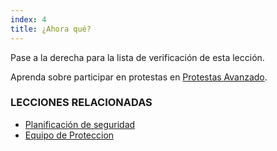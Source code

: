 ```yaml
---
index: 4
title: ¿Ahora qué?
---
```

Pase a la derecha para la lista de verificación de esta lección.

Aprenda sobre participar en protestas en [Protestas Avanzado](umbrella://work/protests/advanced).

### LECCIONES RELACIONADAS

*   [Planificación de seguridad](umbrella://assess-your-risk/security-planning)
*   [Equipo de Proteccion](umbrella://travel/protective-equipment)